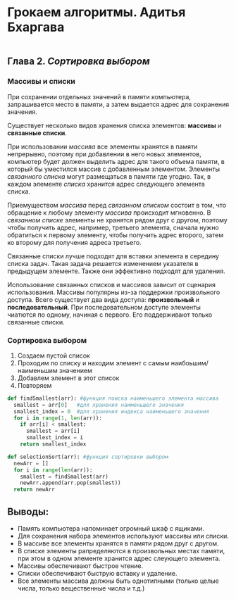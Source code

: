 # **Грокаем алгоритмы.** Адитья Бхаргава
<image src=https://img4.labirint.ru/rc/3a7e6da517de3fd690f748433aef73b4/363x561q80/books58/571060/cover.jpg?1598873204 alt=''>

## Глава 2. _Сортировка выбором_

### Массивы и списки

При сохранении отдельных значений в памяти компьютера, запрашивается место в памяти, а затем выдается адрес для сохранения значения.

Существует несколько видов хранения списка элементов: **массивы** и **связанные списки**. 

При использовании _массива_ все элементы хранятся в памяти непрерывно, поэтому при добавлении в него новых элементов, компьютер будет должен выделить адрес для такого объема памяти, в который бы уместился массив с добавленным элементом. Элементы _связанного списка_ могут размещаться в памяти где угодно. Так, в каждом элементе _списка_ хранится адрес следующего элемента списка. 

Приемуществом _массива_ перед _связанном списком_ состоит в том, что обращение к любому элементу _массива_ происходит мгновенно. В _связанном списке_ элементы не хранятся рядом друг с другом, поэтому чтобы получить адрес, например, третьего элемента, сначала нужно обратиться к первому элементу, чтобы получить адрес второго, затем ко второму для получения адреса третьего. 

Связанные списки лучше подходят для вставки элемента в середину списка задач. Такая задача решается изменением указателя в предыдущем элементе. Также они эффективно подходят для удаления. 

Использование связанных списков и массивов зависит от сценария использования. Массивы популярны из-за поддержки произвольного доступа. Всего существует два вида доступа: **произвольный** и **последовательный**. При последовательном доступе элементы чиатются по одному, начиная с первого. Его поддерживают только связанные списки. 

### Сортировка выбором

1. Создаем пустой список
2. Проходим по списку и находим элемент с самым наибоьшим/наименьшим значением
3. Добавлем элемент в этот список
4. Повторяем

```python
def findSmallest(arr): #функция поиска наименьшего элемента массива
  smallest = arr[0]   #для хранения наименьшего значения
  smallest_index = 0  #для хранения индекса наименьшего значения
  for i in range(1, len(arr)):
    if arr[i] < smallest:
      smallest = arr[i]
      smallest_index = i
    return smallest_index

def selectionSort(arr): #функция сортировки выбором
  newArr = []
  for i in range(len(arr)):
    smallest = findSmallest(arr)
    newArr.append(arr.pop(smallest))
  return newArr
```
## Выводы:

* Память компьютера напоминает огромный шкаф с ящиками.
* Для сохранения набора элементов используют массивы или списки.
* В массиве все элементы хранятся в памяти рядом друг с другом.
* В списке элементы рапределяются в произвольных местах памяти, при этом в одном элементе хранится адрес слеующего элемента.
* Массивы обеспечивают быстрое чтение.
* Списки обеспечивают быструю вставку и удаление.
* Все элементы массива должны быть однотипными (только целые числа, только вещественные числа и т.д.)




